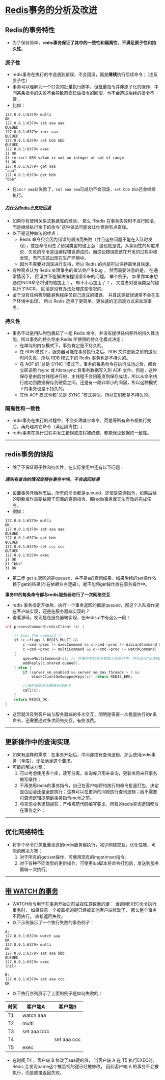 # [Redis事务的分析及改进](https://segmentfault.com/a/1190000002594059)

## Redis的事务特性

- 为了保持简单，**redis事务保证了其中的一致性和隔离性**，**不满足原子性和持久性**。

### 原子性

- redis事务在执行的中途遇到错误，不会回滚，而是**继续**执行后续命令；（违反原子性）
- 事务可以理解为一个打包的批量执行脚本，但批量指令并非原子化的操作，中间某条指令的失败不会导致前面已做指令的回滚，也不会造成后续的指令不做；
- 比如：

```redis
127.0.0.1:6379> multi
OK
127.0.0.1:6379> set aaa aaa
QUEUED
127.0.0.1:6379> incr aaa
QUEUED
127.0.0.1:6379> set bbb bbb
QUEUED
127.0.0.1:6379> exec
1) OK
2) (error) ERR value is not an integer or out of range
3) OK
127.0.0.1:6379> get aaa
"aaa"
127.0.0.1:6379> get bbb
"bbb"

```

- 在`incr aaa`处失败了，`set aaa aaa`已成功不会回滚，`set bbb bbb`还会继续执行。

##### [为什么Redis不支持回滚](http://redisdoc.com/topic/transaction.html)

- 如果你有使用关系式数据库的经验， 那么 “Redis 在事务失败时不进行回滚，而是继续执行余下的命令”这种做法可能会让你觉得有点奇怪。
- 以下是这种做法的优点：
  - Redis 命令只会因为错误的语法而失败（并且这些问题不能在入队时发现），或是命令用在了错误类型的键上面：这也就是说，从实用性的角度来说，失败的命令是由编程错误造成的，而这些错误应该在开发的过程中被发现，而不应该出现在生产环境中。
  - 因为不需要对回滚进行支持，所以 Redis 的内部可以保持简单且快速。
- 有种观点认为 Redis 处理事务的做法会产生bug ， 然而需要注意的是， 在通常情况下， 回滚并不能解决编程错误带来的问题。 举个例子， 如果你本来想通过INCR命令将键的值加上 `1` ， 却不小心加上了 `2` ， 又或者对错误类型的键执行了INCR， 回滚是没有办法处理这些情况的。
- 鉴于没有任何机制能避免程序员自己造成的错误， 并且这类错误通常不会在生产环境中出现， 所以 Redis 选择了更简单、更快速的无回滚方式来处理事务。

### 持久性

- 事务不过是用队列包裹起了一组 Redis 命令，并没有提供任何额外的持久性功能，所以事务的持久性由 Redis 所使用的持久化模式决定：
  - 在单纯的内存模式下，事务肯定是不持久的。
  - 在 RDB 模式下，服务器可能在事务执行之后、RDB 文件更新之前的这段时间失败，所以 RDB 模式下的 Redis 事务也是不持久的。
  - 在 AOF 的“总是 SYNC ”模式下，事务的每条命令在执行成功之后，都会立即调用 fsync 或 fdatasync 将事务数据写入到 AOF 文件。但是，这种保存是由后台线程进行的，主线程不会阻塞直到保存成功，所以从命令执行成功到数据保存到硬盘之间，还是有一段非常小的间隔，所以这种模式下的事务也是不持久的。
  - 其他 AOF 模式也和“总是 SYNC ”模式类似，所以它们都是不持久的。

### 隔离性和一致性

- redis事务在执行的过程中，不会处理其它命令，而是等所有命令都执行完后，再处理其它命令（满足隔离性）；
- redis事务在执行过程中发生错误或进程被终结，都能保证数据的一致性。

---

## redis事务的缺陷

- 除了不保证原子性和持久性，在实际使用中还有以下问题：

##### 遇到有查询的情况穿插在事务中间，不会返回结果

- 设置事务开始标志后，所有的命令都是queued，即使是查询指令，如果后续的更新操作需要依赖于前面的查询指令，那redis事务就无法有效的完成任务。
- 例如：

```redis
127.0.0.1:6379> multi
OK
127.0.0.1:6379> set aaa aaa
QUEUED
127.0.0.1:6379> get bbb
QUEUED
127.0.0.1:6379> set ccc ccc
QUEUED
127.0.0.1:6379> exec
1) OK
2) "bbb"
3) OK
```

- 第二步 get a 返回的是queued，并不是a的查询结果，如果后续的set操作依赖于get的结果(存在依赖业务逻辑），就不能将get操作放在事务操作中。

**事务中的每条命令都与redis服务器进行了一次网络交互**

- redis 事务指定开始后，执行一个事务返回的都是queued，那这个入队操作是在客户端实现，还是在服务器端实现的？
- 查看源码，发现是在服务器端实现，在Redis.c中有这么一段：

```c
int processCommand(redisClient *c) {

    /* Exec the command */
    if (c->flags & REDIS_MULTI &&
        c->cmd->proc != execCommand && c->cmd->proc != discardCommand &&
        c->cmd->proc != multiCommand && c->cmd->proc != watchCommand)
    {
        queueMultiCommand(c); // 将事务中的命令都放入到队列中，然后返回"QUEUED"
        addReply(c,shared.queued);
    } else {
        if (server.vm_enabled && server.vm_max_threads > 0 &&
            blockClientOnSwappedKeys(c)) return REDIS_ERR;

        //调用该命令函数来处理命令
        call(c);
    }
    return REDIS_OK;
}
```

- 这里就涉及到客户端与服务器端的多次交互，明明是需要一次批量执行的n条命令，还需要通过多次网络交互，有些浪费。

---

## 更新操作中的查询实现

- 如果有这样的需求：在事务开始后，中间穿插有查询逻辑，那么使用redis事务（单库），无法满足这个要求。
- 可能的解决方案：
  1. 可以考虑使用多个库，读写分离，查询库只用来查询，更新库用来开事务做写操作；
  2. 不再使用redis的事务指令，自己在客户端将待执行的命令批量打包，决定是否回滚还是全部执行；这样可以在更新的间隙执行查询逻辑；而不需要将查询逻辑提前到事务指令multi之前。
  3. 将查询业务逻辑提前；严格规范代码编写要求，所有的redis查询逻辑都放在事务之外：

---

## 优化网络特性

- 将多个命令打包批量发送到redis服务器执行，减少网络交互，优化性能，可能的解决方案：
  1. 对于所有的get/set操作，可使用现有的mget/mset指令。
  2. 对于各种不同类型的更新操作，可使用lua脚本将命令打包后，发送到服务器端一次执行。

---

## [带 WATCH 的事务](http://redisbook.readthedocs.io/en/latest/feature/transaction.html)

- WATCH命令用于在事务开始之前监视任意数量的键： 当调用EXEC命令执行事务时， 如果任意一个被监视的键已经被其他客户端修改了， 那么整个事务不再执行， 直接返回失败。
- 以下示例展示了一个执行失败的事务例子：

```redis
A:
127.0.0.1:6379> watch aaa
OK
127.0.0.1:6379> multi
OK
127.0.0.1:6379> set aaa bbb
QUEUED
127.0.0.1:6379> exec
(nil)

B:
127.0.0.1:6379> set aaa ccc
OK
```

- 以下执行序列展示了上面的例子是如何失败的：

| 时间 | 客户端A     | 客户端B     |
| ---- | ----------- | ----------- |
| T1   | watch aaa   |             |
| T2   | multi       |             |
| T3   | set aaa bbb |             |
| T4   |             | set aaa ccc |
| T5   | exec        |             |

- 在时间 T4 ，客户端 B 修改了aaa键的值， 当客户端 A 在 T5 执行EXEC时，Redis 会发现name这个被监视的键已经被修改， 因此客户端 A 的事务不会被执行，而是直接返回失败。
